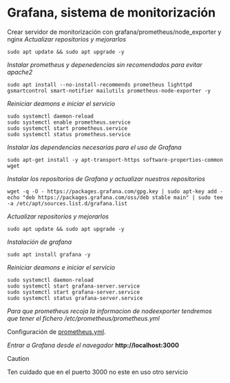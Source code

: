 # Grafana, sistema de monitorización
Crear servidor de monitorización con grafana/prometheus/node_exporter y nginx
*Actualizar repositorios y mejorarlos*
```
sudo apt update && sudo apt upgrade -y
```

*Instalar prometheus y depenedencias sin recomendados para evitar apache2*
```
sudo apt install --no-install-recommends prometheus lighttpd gsmartcontrol smart-notifier mailutils prometheus-node-exporter -y
```

*Reiniciar deamons e iniciar el servicio*
```
sudo systemctl daemon-reload
sudo systemctl enable prometheus.service
sudo systemctl start prometheus.service
sudo systemctl status prometheus.service
```

*Instalar las dependencias necesarias para el uso de Grafana*
```
sudo apt-get install -y apt-transport-https software-properties-common wget
```

*Instalar los repositorios de Grafana y actualizar nuestros repositorios*
```
wget -q -O - https://packages.grafana.com/gpg.key | sudo apt-key add -
echo "deb https://packages.grafana.com/oss/deb stable main" | sudo tee -a /etc/apt/sources.list.d/grafana.list
```

*Actualizar repositorios y mejorarlos*
```
sudo apt update && sudo apt upgrade -y
```

*Instalación de grafana*
```
sudo apt install grafana -y
```

*Reiniciar deamons e iniciar el servicio*
```
sudo systemctl daemon-reload
sudo systemctl start grafana-server.service
sudo systemctl start grafana-server.service
sudo systemctl status grafana-server.service
```

*Para que prometheus recoja la informacion de nodeexporter tendremos que tener el fichero /etc/prometheus/prometheus.yml*

Configuración de [prometheus.yml](https://github.com/dpeirob/grafana/blob/main/prometheus.yml).

*Entrar a Grafana desde el navegador*
**http://localhost:3000**

> [!CAUTION]
> Ten cuidado que en el puerto 3000 no este en uso otro servicio
